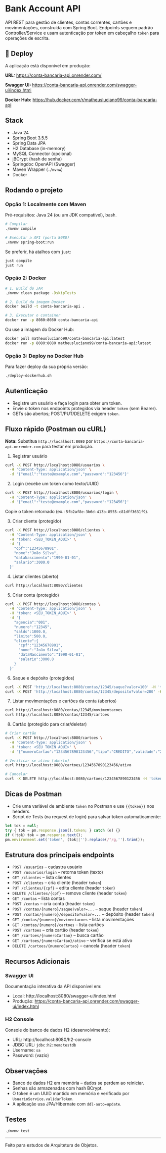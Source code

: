 # Bank Account API

API REST para gestão de clientes, contas correntes, cartões e movimentações, construída com Spring Boot. Endpoints seguem padrão Controller/Service e usam autenticação por token em cabeçalho `token` para operações de escrita.

## 🚀 Deploy

A aplicação está disponível em produção:

**URL:** https://conta-bancaria-api.onrender.com/

**Swagger UI:** https://conta-bancaria-api.onrender.com/swagger-ui/index.html

**Docker Hub:** https://hub.docker.com/r/matheusluciano99/conta-bancaria-api

## Stack
- Java 24
- Spring Boot 3.5.5
- Spring Data JPA
- H2 Database (in-memory)
- MySQL Connector (opcional)
- jBCrypt (hash de senha)
- Springdoc OpenAPI (Swagger)
- Maven Wrapper (`./mvnw`)
- Docker

## Rodando o projeto

### Opção 1: Localmente com Maven
Pré-requisitos: Java 24 (ou um JDK compatível), bash.

```bash
# Compilar
./mvnw compile

# Executar a API (porta 8080)
./mvnw spring-boot:run
```

Se preferir, há atalhos com `just`:
```bash
just compile
just run
```

### Opção 2: Docker

```bash
# 1. Build do JAR
./mvnw clean package -DskipTests

# 2. Build da imagem Docker
docker build -t conta-bancaria-api .

# 3. Executar o container
docker run -p 8080:8080 conta-bancaria-api
```

Ou use a imagem do Docker Hub:
```bash
docker pull matheusluciano99/conta-bancaria-api:latest
docker run -p 8080:8080 matheusluciano99/conta-bancaria-api:latest
```

### Opção 3: Deploy no Docker Hub

Para fazer deploy da sua própria versão:
```bash
./deploy-dockerhub.sh
```

## Autenticação
- Registre um usuário e faça login para obter um token.
- Envie o token nos endpoints protegidos via header `token` (sem Bearer).
- GETs são abertos; POST/PUT/DELETE exigem `token`.

## Fluxo rápido (Postman ou cURL)

**Nota:** Substitua `http://localhost:8080` por `https://conta-bancaria-api.onrender.com` para testar em produção.

1) Registrar usuário
```bash
curl -X POST http://localhost:8080/usuarios \
  -H 'Content-Type: application/json' \
  -d '{"email":"teste@example.com","password":"123456"}'
```

2) Login (recebe um token como texto/UUID)
```bash
curl -X POST http://localhost:8080/usuarios/login \
  -H 'Content-Type: application/json' \
  -d '{"email":"teste@example.com","password":"123456"}'
```
Copie o token retornado (ex.: `5fb2af8e-3b6d-413b-8555-c81dff3631f9`).

3) Criar cliente (protegido)
```bash
curl -X POST http://localhost:8080/clientes \
  -H 'Content-Type: application/json' \
  -H 'token: <SEU_TOKEN_AQUI>' \
  -d '{
    "cpf":"12345678901",
    "nome":"João Silva",
    "dataNascimento":"1990-01-01",
    "salario":3000.0
  }'
```

4) Listar clientes (aberto)
```bash
curl http://localhost:8080/clientes
```

5) Criar conta (protegido)
```bash
curl -X POST http://localhost:8080/contas \
  -H 'Content-Type: application/json' \
  -H 'token: <SEU_TOKEN_AQUI>' \
  -d '{
    "agencia":"001",
    "numero":"12345",
    "saldo":1000.0,
    "limite":500.0,
    "cliente":{
      "cpf":"12345678901",
      "nome":"João Silva",
      "dataNascimento":"1990-01-01",
      "salario":3000.0
    }
  }'
```

6) Saque e depósito (protegidos)
```bash
curl -X POST 'http://localhost:8080/contas/12345/saque?valor=100' -H 'token: <SEU_TOKEN_AQUI>'
curl -X POST 'http://localhost:8080/contas/12345/deposito?valor=200' -H 'token: <SEU_TOKEN_AQUI>'
```

7) Listar movimentações e cartões da conta (abertos)
```bash
curl http://localhost:8080/contas/12345/movimentacoes
curl http://localhost:8080/contas/12345/cartoes
```

8) Cartão (protegido para criar/deletar)
```bash
# Criar cartão
curl -X POST http://localhost:8080/cartoes \
  -H 'Content-Type: application/json' \
  -H 'token: <SEU_TOKEN_AQUI>' \
  -d '{"numeroCartao":"1234567890123456","tipo":"CREDITO","validade":"2026-12-31"}'

# Verificar se ativo (aberto)
curl http://localhost:8080/cartoes/1234567890123456/ativo

# Cancelar
curl -X DELETE http://localhost:8080/cartoes/1234567890123456 -H 'token: <SEU_TOKEN_AQUI>'
```

## Dicas de Postman
- Crie uma variável de ambiente `token` no Postman e use `{{token}}` nos headers.
- Script de Tests (na request de login) para salvar token automaticamente:
```javascript
let tok = null;
try { tok = pm.response.json().token; } catch (e) {}
if (!tok) tok = pm.response.text();
pm.environment.set('token', (tok||'').replace(/"/g,'').trim());
```

## Estrutura dos principais endpoints
- `POST /usuarios` – cadastra usuário
- `POST /usuarios/login` – retorna token (texto)
- `GET /clientes` – lista clientes
- `POST /clientes` – cria cliente (header `token`)
- `PUT /clientes/{cpf}` – edita cliente (header `token`)
- `DELETE /clientes/{cpf}` – remove cliente (header `token`)
- `GET /contas` – lista contas
- `POST /contas` – cria conta (header `token`)
- `POST /contas/{numero}/saque?valor=...` – saque (header `token`)
- `POST /contas/{numero}/deposito?valor=...` – depósito (header `token`)
- `GET /contas/{numero}/movimentacoes` – lista movimentações
- `GET /contas/{numero}/cartoes` – lista cartões
- `POST /cartoes` – cria cartão (header `token`)
- `GET /cartoes/{numeroCartao}` – busca cartão
- `GET /cartoes/{numeroCartao}/ativo` – verifica se está ativo
- `DELETE /cartoes/{numeroCartao}` – cancela (header `token`)

## Recursos Adicionais

### Swagger UI
Documentação interativa da API disponível em:
- Local: http://localhost:8080/swagger-ui/index.html
- Produção: https://conta-bancaria-api.onrender.com/swagger-ui/index.html

### H2 Console
Console do banco de dados H2 (desenvolvimento):
- URL: http://localhost:8080/h2-console
- JDBC URL: `jdbc:h2:mem:testdb`
- Username: `sa`
- Password: (vazio)

## Observações
- Banco de dados H2 em memória – dados se perdem ao reiniciar.
- Senhas são armazenadas com hash BCrypt.
- O token é um UUID mantido em memória e verificado por `UsuarioService.validarToken`.
- A aplicação usa JPA/Hibernate com `ddl-auto=update`.

## Testes
```bash
./mvnw test
```

---
Feito para estudos de Arquitetura de Objetos.
